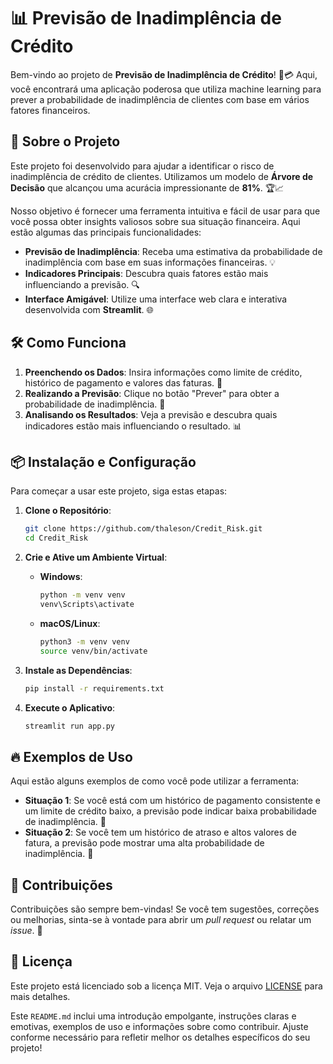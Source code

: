 # 📊 Previsão de Inadimplência de Crédito

Bem-vindo ao projeto de **Previsão de Inadimplência de Crédito**! 🚀💳 Aqui, você encontrará uma aplicação poderosa que utiliza machine learning para prever a probabilidade de inadimplência de clientes com base em vários fatores financeiros. 

## 🌟 Sobre o Projeto

Este projeto foi desenvolvido para ajudar a identificar o risco de inadimplência de crédito de clientes. Utilizamos um modelo de **Árvore de Decisão** que alcançou uma acurácia impressionante de **81%**. 🏆📈

Nosso objetivo é fornecer uma ferramenta intuitiva e fácil de usar para que você possa obter insights valiosos sobre sua situação financeira. Aqui estão algumas das principais funcionalidades:

- **Previsão de Inadimplência**: Receba uma estimativa da probabilidade de inadimplência com base em suas informações financeiras. 💡
- **Indicadores Principais**: Descubra quais fatores estão mais influenciando a previsão. 🔍
- **Interface Amigável**: Utilize uma interface web clara e interativa desenvolvida com **Streamlit**. 🌐

## 🛠️ Como Funciona

1. **Preenchendo os Dados**: Insira informações como limite de crédito, histórico de pagamento e valores das faturas. 📝
2. **Realizando a Previsão**: Clique no botão "Prever" para obter a probabilidade de inadimplência. 🔮
3. **Analisando os Resultados**: Veja a previsão e descubra quais indicadores estão mais influenciando o resultado. 📊

## 📦 Instalação e Configuração

Para começar a usar este projeto, siga estas etapas:

1. **Clone o Repositório**:
   ```bash
   git clone https://github.com/thaleson/Credit_Risk.git
   cd Credit_Risk
   ```

2. **Crie e Ative um Ambiente Virtual**:
   - **Windows**:
     ```bash
     python -m venv venv
     venv\Scripts\activate
     ```
   - **macOS/Linux**:
     ```bash
     python3 -m venv venv
     source venv/bin/activate
     ```

3. **Instale as Dependências**:
   ```bash
   pip install -r requirements.txt
   ```

4. **Execute o Aplicativo**:
   ```bash
   streamlit run app.py
   ```

## 🔥 Exemplos de Uso

Aqui estão alguns exemplos de como você pode utilizar a ferramenta:

- **Situação 1**: Se você está com um histórico de pagamento consistente e um limite de crédito baixo, a previsão pode indicar baixa probabilidade de inadimplência. 🌟
- **Situação 2**: Se você tem um histórico de atraso e altos valores de fatura, a previsão pode mostrar uma alta probabilidade de inadimplência. 🚨

## 💬 Contribuições

Contribuições são sempre bem-vindas! Se você tem sugestões, correções ou melhorias, sinta-se à vontade para abrir um *pull request* ou relatar um *issue*. 💪

## 📄 Licença

Este projeto está licenciado sob a licença MIT. Veja o arquivo [LICENSE](LICENSE) para mais detalhes.



Este `README.md` inclui uma introdução empolgante, instruções claras e emotivas, exemplos de uso e informações sobre como contribuir. Ajuste conforme necessário para refletir melhor os detalhes específicos do seu projeto!
